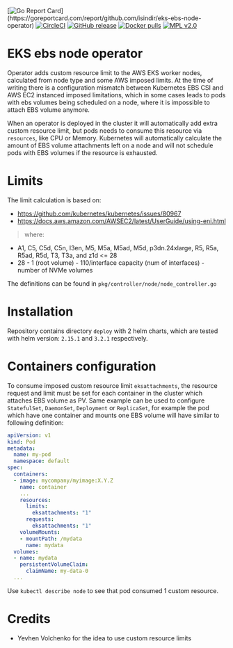 [![Go Report Card](https://goreportcard.com/badge/github.com/isindir/eks-ebs-node-operator?)](https://goreportcard.com/report/github.com/isindir/eks-ebs-node-operator)
[![CircleCI](https://circleci.com/gh/isindir/eks-ebs-node-operator.svg?style=svg)](https://circleci.com/gh/isindir/eks-ebs-node-operator)
[![GitHub release](https://img.shields.io/github/tag/isindir/eks-ebs-node-operator.svg)](https://github.com/isindir/eks-ebs-node-operator/releases)
[![Docker pulls](https://img.shields.io/docker/pulls/isindir/eks-ebs-node-operator.svg)](https://hub.docker.com/r/isindir/eks-ebs-node-operator)
[![MPL v2.0](http://img.shields.io/github/license/isindir/eks-ebs-node-operator.svg)](LICENSE)

# EKS ebs node operator

Operator adds custom resource limit to the AWS EKS worker nodes, calculated from
node type and some AWS imposed limits. At the time of writing there is a
configuration mismatch between Kubernetes EBS CSI and AWS EC2 instanced imposed
limitations, which in some cases leads to pods with ebs volumes being scheduled
on a node, where it is impossible to attach EBS volume anymore.

When an operator is deployed in the cluster it will automatically add extra
custom resource limit, but pods needs to consume this resource via `resources`,
like CPU or Memory. Kubernetes will automatically calculate the amount of EBS
volume attachments left on a node and will not schedule pods with EBS volumes if
the resource is exhausted.

# Limits

The limit calculation is based on:

* https://github.com/kubernetes/kubernetes/issues/80967
* https://docs.aws.amazon.com/AWSEC2/latest/UserGuide/using-eni.html

> where:

* A1, C5, C5d, C5n, I3en, M5, M5a, M5ad, M5d, p3dn.24xlarge, R5, R5a, R5ad, R5d, T3, T3a, and z1d <= 28
* 28 - 1 (root volume) - 110/interface capacity (num of interfaces) - number of NVMe volumes

The definitions can be found in `pkg/controller/node/node_controller.go`

# Installation

Repository contains directory `deploy` with 2 helm charts, which are tested with
helm version: `2.15.1` and `3.2.1` respectively.

# Containers configuration

To consume imposed custom resource limit `eksattachments`, the resource
request and limit must be set for each container in the cluster which attaches
EBS volume as PV. Same example can be used to configure `StatefulSet`,
`DaemonSet`, `Deployment` or `ReplicaSet`, for example the pod which have one
container and mounts one EBS volume will have similar to following definition:

```yaml
apiVersion: v1
kind: Pod
metadata:
  name: my-pod
  namespace: default
spec:
  containers:
  - image: mycompany/myimage:X.Y.Z
    name: container
    ...
    resources:
      limits:
        eksattachments: "1"
      requests:
        eksattachments: "1"
    volumeMounts:
    - mountPath: /mydata
      name: mydata
  volumes:
  - name: mydata
    persistentVolumeClaim:
      claimName: my-data-0
  ...
```

Use `kubectl describe node` to see that pod consumed 1 custom resource.

# Credits

* Yevhen Volchenko for the idea to use custom resource limits
